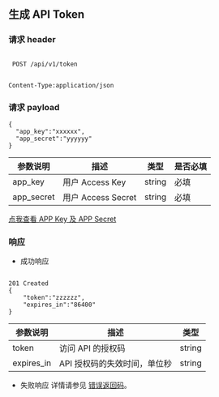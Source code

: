 ## **生成 API Token**

### 请求 header
<pre><code>
 POST /api/v1/token
</code></pre>
<pre><code>
Content-Type:application/json
</code></pre>

### 请求 payload

    {
      "app_key":"xxxxxx",
      "app_secret":"yyyyyy"
    }

|**参数说明**|	  **描述**    |	 **类型**  |**是否必填**|
|------------|----------------|------------|------------|
|app_key	|用户 Access Key|	string|	必填|
|app_secret|	用户 Access Secret|	string|	必填|
[点我查看 APP Key 及 APP Secret](https://c.163.com/dashboard#/m/account/accesskey/)

### 响应
* 成功响应
<pre><code>
201 Created
{
    "token":"zzzzzz",
    "expires_in":"86400"
}
</code></pre>

|**参数说明**|	  **描述**    |	**类型**|
|------------|----------------|---------|
|token|	访问 API 的授权码|	string|
|expires_in|	API 授权码的失效时间，单位秒|	string|
* 失败响应 详情请参见 [错误返回码](https://github.com/cloudcomb-help/md/blob/master/%E5%AE%B9%E5%99%A8%E6%9C%8D%E5%8A%A1/%E5%AE%B9%E5%99%A8%E7%AE%A1%E7%90%86/%E4%BD%BF%E7%94%A8%E6%8C%87%E5%8D%97/API%E6%89%8B%E5%86%8C/OpenAPI%E9%94%99%E8%AF%AF%E5%93%8D%E5%BA%94.md)。

